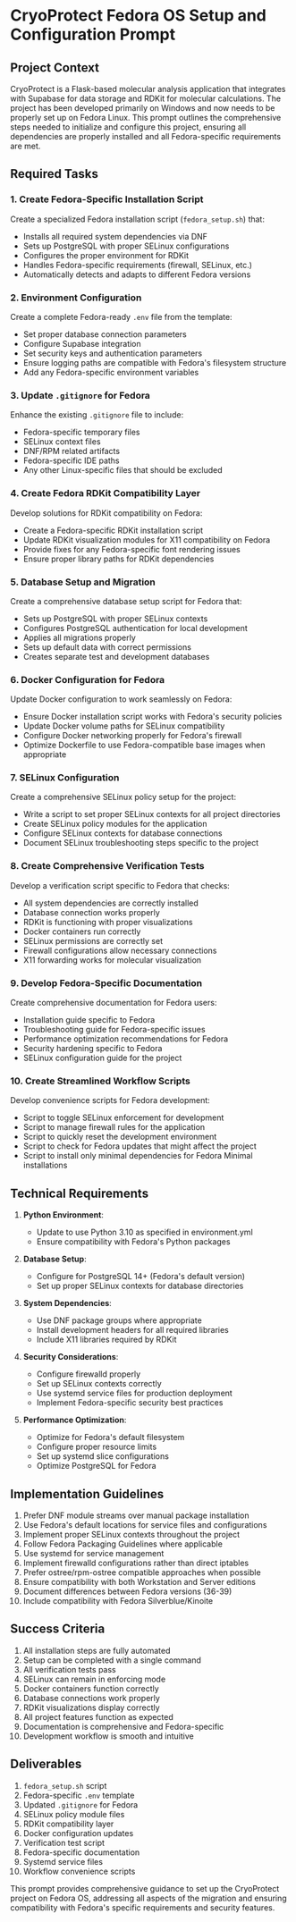 # CryoProtect Fedora OS Setup and Configuration Prompt

## Project Context

CryoProtect is a Flask-based molecular analysis application that integrates with Supabase for data storage and RDKit for molecular calculations. The project has been developed primarily on Windows and now needs to be properly set up on Fedora Linux. This prompt outlines the comprehensive steps needed to initialize and configure this project, ensuring all dependencies are properly installed and all Fedora-specific requirements are met.

## Required Tasks

### 1. Create Fedora-Specific Installation Script

Create a specialized Fedora installation script (`fedora_setup.sh`) that:
- Installs all required system dependencies via DNF
- Sets up PostgreSQL with proper SELinux configurations
- Configures the proper environment for RDKit
- Handles Fedora-specific requirements (firewall, SELinux, etc.)
- Automatically detects and adapts to different Fedora versions

### 2. Environment Configuration

Create a complete Fedora-ready `.env` file from the template:
- Set proper database connection parameters
- Configure Supabase integration
- Set security keys and authentication parameters
- Ensure logging paths are compatible with Fedora's filesystem structure
- Add any Fedora-specific environment variables

### 3. Update `.gitignore` for Fedora

Enhance the existing `.gitignore` file to include:
- Fedora-specific temporary files
- SELinux context files
- DNF/RPM related artifacts
- Fedora-specific IDE paths
- Any other Linux-specific files that should be excluded

### 4. Create Fedora RDKit Compatibility Layer

Develop solutions for RDKit compatibility on Fedora:
- Create a Fedora-specific RDKit installation script
- Update RDKit visualization modules for X11 compatibility on Fedora
- Provide fixes for any Fedora-specific font rendering issues
- Ensure proper library paths for RDKit dependencies

### 5. Database Setup and Migration

Create a comprehensive database setup script for Fedora that:
- Sets up PostgreSQL with proper SELinux contexts
- Configures PostgreSQL authentication for local development
- Applies all migrations properly
- Sets up default data with correct permissions
- Creates separate test and development databases

### 6. Docker Configuration for Fedora

Update Docker configuration to work seamlessly on Fedora:
- Ensure Docker installation script works with Fedora's security policies
- Update Docker volume paths for SELinux compatibility
- Configure Docker networking properly for Fedora's firewall
- Optimize Dockerfile to use Fedora-compatible base images when appropriate

### 7. SELinux Configuration

Create a comprehensive SELinux policy setup for the project:
- Write a script to set proper SELinux contexts for all project directories
- Create SELinux policy modules for the application
- Configure SELinux contexts for database connections
- Document SELinux troubleshooting steps specific to the project

### 8. Create Comprehensive Verification Tests

Develop a verification script specific to Fedora that checks:
- All system dependencies are correctly installed
- Database connection works properly
- RDKit is functioning with proper visualizations
- Docker containers run correctly
- SELinux permissions are correctly set
- Firewall configurations allow necessary connections
- X11 forwarding works for molecular visualization

### 9. Develop Fedora-Specific Documentation

Create comprehensive documentation for Fedora users:
- Installation guide specific to Fedora
- Troubleshooting guide for Fedora-specific issues
- Performance optimization recommendations for Fedora
- Security hardening specific to Fedora
- SELinux configuration guide for the project

### 10. Create Streamlined Workflow Scripts

Develop convenience scripts for Fedora development:
- Script to toggle SELinux enforcement for development
- Script to manage firewall rules for the application
- Script to quickly reset the development environment
- Script to check for Fedora updates that might affect the project
- Script to install only minimal dependencies for Fedora Minimal installations

## Technical Requirements

1. **Python Environment**:
   - Update to use Python 3.10 as specified in environment.yml
   - Ensure compatibility with Fedora's Python packages

2. **Database Setup**:
   - Configure for PostgreSQL 14+ (Fedora's default version)
   - Set up proper SELinux contexts for database directories

3. **System Dependencies**:
   - Use DNF package groups where appropriate
   - Install development headers for all required libraries
   - Include X11 libraries required by RDKit

4. **Security Considerations**:
   - Configure firewalld properly
   - Set up SELinux contexts correctly
   - Use systemd service files for production deployment
   - Implement Fedora-specific security best practices

5. **Performance Optimization**:
   - Optimize for Fedora's default filesystem
   - Configure proper resource limits
   - Set up systemd slice configurations
   - Optimize PostgreSQL for Fedora

## Implementation Guidelines

1. Prefer DNF module streams over manual package installation
2. Use Fedora's default locations for service files and configurations
3. Implement proper SELinux contexts throughout the project
4. Follow Fedora Packaging Guidelines where applicable
5. Use systemd for service management
6. Implement firewalld configurations rather than direct iptables
7. Prefer ostree/rpm-ostree compatible approaches when possible
8. Ensure compatibility with both Workstation and Server editions
9. Document differences between Fedora versions (36-39)
10. Include compatibility with Fedora Silverblue/Kinoite

## Success Criteria

1. All installation steps are fully automated
2. Setup can be completed with a single command
3. All verification tests pass
4. SELinux can remain in enforcing mode
5. Docker containers function correctly
6. Database connections work properly
7. RDKit visualizations display correctly
8. All project features function as expected
9. Documentation is comprehensive and Fedora-specific
10. Development workflow is smooth and intuitive

## Deliverables

1. `fedora_setup.sh` script
2. Fedora-specific `.env` template
3. Updated `.gitignore` for Fedora
4. SELinux policy module files
5. RDKit compatibility layer
6. Docker configuration updates
7. Verification test script
8. Fedora-specific documentation
9. Systemd service files
10. Workflow convenience scripts

This prompt provides comprehensive guidance to set up the CryoProtect project on Fedora OS, addressing all aspects of the migration and ensuring compatibility with Fedora's specific requirements and security features.